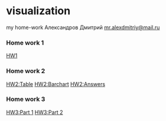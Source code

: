 # visualization
my home-work
Александров Дмитрий
mr.alexdmitriy@mail.ru

### Home work 1
[HW1](/hw1/hw1.html)
### Home work 2
[HW2:Table](/hw2/table.html)
[HW2:Barchart](/hw2/barchart.html)
[HW2:Answers](/hw2/README.md)
### Home work 3
[HW3:Part 1](/hw3-project/hw3.html)
[HW3:Part 2](/hw3-project-2/hw3-part2.html)

